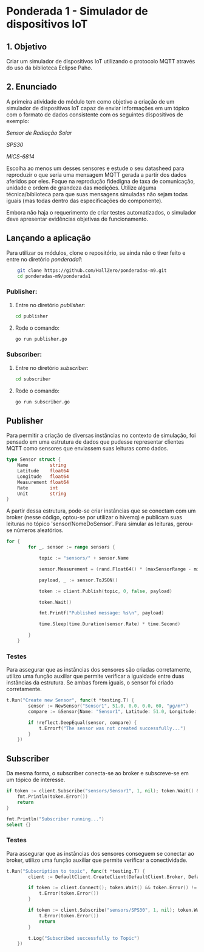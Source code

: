 # Ponderada 1 - Simulador de dispositivos IoT

## 1. Objetivo

Criar um simulador de dispositivos IoT utilizando o protocolo MQTT através do uso da biblioteca Eclipse Paho.

## 2. Enunciado

A primeira atividade do módulo tem como objetivo a criação de um simulador de dispositivos IoT capaz de enviar informações em um tópico com o formato de dados consistente com os seguintes dispositivos de exemplo:

_Sensor de Radiação Solar_

_SPS30_

_MiCS-6814_

Escolha ao menos um desses sensores e estude o seu datasheed para reproduzir o que seria uma mensagem MQTT gerada a partir dos dados aferidos por eles. Foque na reprodução fidedigna de taxa de comunicação, unidade e ordem de grandeza das medições. Utilize alguma técnica/biblioteca para que suas mensagens simuladas não sejam todas iguais (mas todas dentro das especificações do componente).

Embora não haja o requerimento de criar testes automatizados, o simulador deve apresentar evidências objetivas de funcionamento.

## Lançando a aplicação

Para utilizar os módulos, clone o repositório, se ainda não o tiver feito e entre no diretório _ponderada1_:

```bash
    git clone https://github.com/HallZero/ponderadas-m9.git
    cd ponderadas-m9/ponderada1
```

### Publisher:

1. Entre no diretório _publisher_:

   ```bash
   cd publisher
   ```

2. Rode o comando:

   ```bash
   go run publisher.go
   ```

### Subscriber:

1. Entre no diretório _subscriber_:
   ```bash
   cd subscriber
   ```
2. Rode o comando:
   ```bash
   go run subscriber.go
   ```

## Publisher

Para permitir a criação de diversas instâncias no contexto de simulação, foi pensado em uma estrutura de dados que pudesse representar clientes MQTT como sensores que enviassem suas leituras como dados.

```go
type Sensor struct {
	Name        string
	Latitude    float64
	Longitude   float64
	Measurement float64
	Rate        int
	Unit        string
}
```

A partir dessa estrutura, pode-se criar instâncias que se conectam com um broker (nesse código, optou-se por utilizar o hivemq) e publicam suas leituras no tópico 'sensor/NomeDoSensor'. Para simular as leituras, gerou-se números aleatórios.

```go
for {
		for _, sensor := range sensors {

			topic := "sensors/" + sensor.Name

			sensor.Measurement = (rand.Float64() * (maxSensorRange - minSensorRange)) + minSensorRange

			payload, _ := sensor.ToJSON()

			token := client.Publish(topic, 0, false, payload)

			token.Wait()

			fmt.Printf("Published message: %s\n", payload)

			time.Sleep(time.Duration(sensor.Rate) * time.Second)

		}
	}
```

### Testes

Para assegurar que as instâncias dos sensores são criadas corretamente, utilizo uma função auxiliar que permite verificar a igualdade entre duas instâncias da estrutura. Se ambas forem iguais, o sensor foi criado corretamente.

```go
t.Run("Create new Sensor", func(t *testing.T) {
		sensor := NewSensor("Sensor1", 51.0, 0.0, 0.0, 60, "μg/m³")
		compare := &Sensor{Name: "Sensor1", Latitude: 51.0, Longitude: 0.0, Measurement: 0.0, Rate: 60, Unit: "μg/m³"}

		if !reflect.DeepEqual(sensor, compare) {
			t.Errorf("The sensor was not created successfully...")
		}
	})
```

## Subscriber

Da mesma forma, o subscriber conecta-se ao broker e subscreve-se em um tópico de interesse.

```go
if token := client.Subscribe("sensors/Sensor1", 1, nil); token.Wait() && token.Error() != nil {
    fmt.Println(token.Error())
    return
}

fmt.Println("Subscriber running...")
select {}
```

### Testes

Para assegurar que as instâncias dos sensores conseguem se conectar ao broker, utilizo uma função auxiliar que permite verificar a conectividade.

```go
t.Run("Subscription to topic", func(t *testing.T) {
		client := DefaultClient.CreateClient(DefaultClient.Broker, DefaultClient.IdSubscriber, DefaultClient.Handler)

		if token := client.Connect(); token.Wait() && token.Error() != nil {
			t.Error(token.Error())
		}

		if token := client.Subscribe("sensors/SPS30", 1, nil); token.Wait() && token.Error() != nil {
			t.Error(token.Error())
			return
		}

		t.Log("Subscribed successfully to Topic")
	})
```
